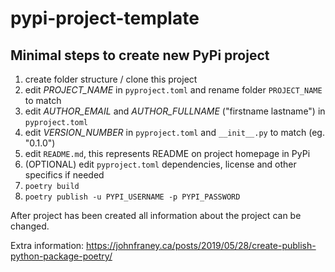 # pypi-project-template

## Minimal steps to create new PyPi project

1. create folder structure / clone this project
2. edit *PROJECT_NAME* in `pyproject.toml` and rename folder `PROJECT_NAME` to match
3. edit *AUTHOR_EMAIL* and *AUTHOR_FULLNAME* ("firstname lastname") in `pyproject.toml`
4. edit *VERSION_NUMBER* in `pyproject.toml` and `__init__.py` to match (eg. "0.1.0")
5. edit `README.md`, this represents README on project homepage in PyPi
6. (OPTIONAL) edit `pyproject.toml` dependencies, license and other specifics if needed
7. `poetry build`
8. `poetry publish -u PYPI_USERNAME -p PYPI_PASSWORD`

After project has been created all information about the project can be changed.

Extra information: https://johnfraney.ca/posts/2019/05/28/create-publish-python-package-poetry/